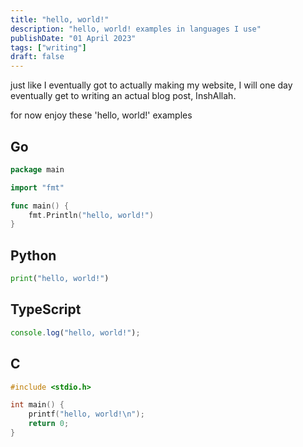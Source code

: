 ```yaml
---
title: "hello, world!"
description: "hello, world! examples in languages I use"
publishDate: "01 April 2023"
tags: ["writing"]
draft: false
---
```


just like I eventually got to actually making my website,
I will one day eventually get to writing an actual blog post, InshAllah.

for now enjoy these 'hello, world!' examples

## Go

```go
package main

import "fmt"

func main() {
	fmt.Println("hello, world!")
}

```

## Python

```python
print("hello, world!")
```

## TypeScript

```typescript
console.log("hello, world!");
```

## C

```c
#include <stdio.h>

int main() {
    printf("hello, world!\n");
    return 0;
}
```